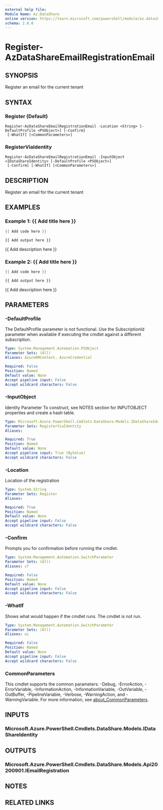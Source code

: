 ```yaml
---
external help file:
Module Name: Az.DataShare
online version: https://learn.microsoft.com/powershell/module/az.datashare/register-azdatashareemailregistrationemail
schema: 2.0.0
---
```


# Register-AzDataShareEmailRegistrationEmail

## SYNOPSIS
Register an email for the current tenant

## SYNTAX

### Register (Default)
```
Register-AzDataShareEmailRegistrationEmail -Location <String> [-DefaultProfile <PSObject>] [-Confirm]
 [-WhatIf] [<CommonParameters>]
```

### RegisterViaIdentity
```
Register-AzDataShareEmailRegistrationEmail -InputObject <IDataShareIdentity> [-DefaultProfile <PSObject>]
 [-Confirm] [-WhatIf] [<CommonParameters>]
```

## DESCRIPTION
Register an email for the current tenant

## EXAMPLES

### Example 1: {{ Add title here }}
```powershell
{{ Add code here }}
```

```output
{{ Add output here }}
```

{{ Add description here }}

### Example 2: {{ Add title here }}
```powershell
{{ Add code here }}
```

```output
{{ Add output here }}
```

{{ Add description here }}

## PARAMETERS

### -DefaultProfile
The DefaultProfile parameter is not functional.
Use the SubscriptionId parameter when available if executing the cmdlet against a different subscription.

```yaml
Type: System.Management.Automation.PSObject
Parameter Sets: (All)
Aliases: AzureRMContext, AzureCredential

Required: False
Position: Named
Default value: None
Accept pipeline input: False
Accept wildcard characters: False
```

### -InputObject
Identity Parameter
To construct, see NOTES section for INPUTOBJECT properties and create a hash table.

```yaml
Type: Microsoft.Azure.PowerShell.Cmdlets.DataShare.Models.IDataShareIdentity
Parameter Sets: RegisterViaIdentity
Aliases:

Required: True
Position: Named
Default value: None
Accept pipeline input: True (ByValue)
Accept wildcard characters: False
```

### -Location
Location of the registration

```yaml
Type: System.String
Parameter Sets: Register
Aliases:

Required: True
Position: Named
Default value: None
Accept pipeline input: False
Accept wildcard characters: False
```

### -Confirm
Prompts you for confirmation before running the cmdlet.

```yaml
Type: System.Management.Automation.SwitchParameter
Parameter Sets: (All)
Aliases: cf

Required: False
Position: Named
Default value: None
Accept pipeline input: False
Accept wildcard characters: False
```

### -WhatIf
Shows what would happen if the cmdlet runs.
The cmdlet is not run.

```yaml
Type: System.Management.Automation.SwitchParameter
Parameter Sets: (All)
Aliases: wi

Required: False
Position: Named
Default value: None
Accept pipeline input: False
Accept wildcard characters: False
```

### CommonParameters
This cmdlet supports the common parameters: -Debug, -ErrorAction, -ErrorVariable, -InformationAction, -InformationVariable, -OutVariable, -OutBuffer, -PipelineVariable, -Verbose, -WarningAction, and -WarningVariable. For more information, see [about_CommonParameters](http://go.microsoft.com/fwlink/?LinkID=113216).

## INPUTS

### Microsoft.Azure.PowerShell.Cmdlets.DataShare.Models.IDataShareIdentity

## OUTPUTS

### Microsoft.Azure.PowerShell.Cmdlets.DataShare.Models.Api20200901.IEmailRegistration

## NOTES

## RELATED LINKS

